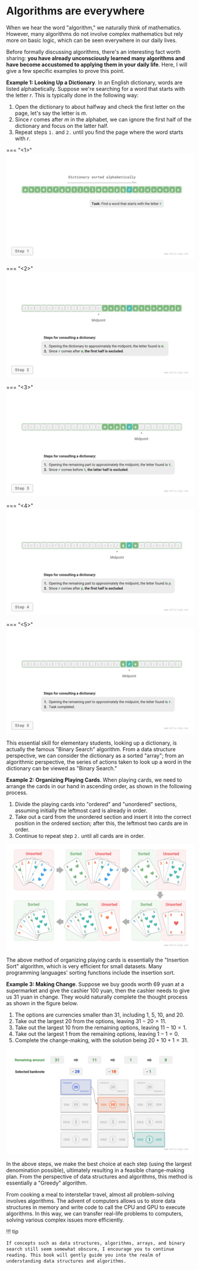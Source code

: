 # Algorithms are everywhere

When we hear the word "algorithm," we naturally think of mathematics. However, many algorithms do not involve complex mathematics but rely more on basic logic, which can be seen everywhere in our daily lives.

Before formally discussing algorithms, there's an interesting fact worth sharing: **you have already unconsciously learned many algorithms and have become accustomed to applying them in your daily life**. Here, I will give a few specific examples to prove this point.

**Example 1: Looking Up a Dictionary**. In an English dictionary, words are listed alphabetically. Suppose we're searching for a word that starts with the letter $r$. This is typically done in the following way:

1. Open the dictionary to about halfway and check the first letter on the page, let's say the letter is $m$.
2. Since $r$ comes after $m$ in the alphabet, we can ignore the first half of the dictionary and focus on the latter half.
3. Repeat steps `1.` and `2.` until you find the page where the word starts with $r$.

=== "<1>"
    ![Process of Looking Up a Dictionary](algorithms_are_everywhere.assets/binary_search_dictionary_step1.png)

=== "<2>"
    ![Binary Search in Dictionary Step 2](algorithms_are_everywhere.assets/binary_search_dictionary_step2.png)

=== "<3>"
    ![Binary Search in Dictionary Step 3](algorithms_are_everywhere.assets/binary_search_dictionary_step3.png)

=== "<4>"
    ![Binary Search in Dictionary Step 4](algorithms_are_everywhere.assets/binary_search_dictionary_step4.png)

=== "<5>"
    ![Binary Search in Dictionary Step 5](algorithms_are_everywhere.assets/binary_search_dictionary_step5.png)

This essential skill for elementary students, looking up a dictionary, is actually the famous "Binary Search" algorithm. From a data structure perspective, we can consider the dictionary as a sorted "array"; from an algorithmic perspective, the series of actions taken to look up a word in the dictionary can be viewed as "Binary Search."

**Example 2: Organizing Playing Cards**. When playing cards, we need to arrange the cards in our hand in ascending order, as shown in the following process.

1. Divide the playing cards into "ordered" and "unordered" sections, assuming initially the leftmost card is already in order.
2. Take out a card from the unordered section and insert it into the correct position in the ordered section; after this, the leftmost two cards are in order.
3. Continue to repeat step `2.` until all cards are in order.

![Playing cards sorting process](algorithms_are_everywhere.assets/playing_cards_sorting.png)

The above method of organizing playing cards is essentially the "Insertion Sort" algorithm, which is very efficient for small datasets. Many programming languages' sorting functions include the insertion sort.

**Example 3: Making Change**. Suppose we buy goods worth $69$ yuan at a supermarket and give the cashier $100$ yuan, then the cashier needs to give us $31$ yuan in change. They would naturally complete the thought process as shown in the figure below.

1. The options are currencies smaller than $31$, including $1$, $5$, $10$, and $20$.
2. Take out the largest $20$ from the options, leaving $31 - 20 = 11$.
3. Take out the largest $10$ from the remaining options, leaving $11 - 10 = 1$.
4. Take out the largest $1$ from the remaining options, leaving $1 - 1 = 0$.
5. Complete the change-making, with the solution being $20 + 10 + 1 = 31$.

![Change making process](algorithms_are_everywhere.assets/greedy_change.png)

In the above steps, we make the best choice at each step (using the largest denomination possible), ultimately resulting in a feasible change-making plan. From the perspective of data structures and algorithms, this method is essentially a "Greedy" algorithm.

From cooking a meal to interstellar travel, almost all problem-solving involves algorithms. The advent of computers allows us to store data structures in memory and write code to call the CPU and GPU to execute algorithms. In this way, we can transfer real-life problems to computers, solving various complex issues more efficiently.

!!! tip

    If concepts such as data structures, algorithms, arrays, and binary search still seem somewhat obscure, I encourage you to continue reading. This book will gently guide you into the realm of understanding data structures and algorithms.
